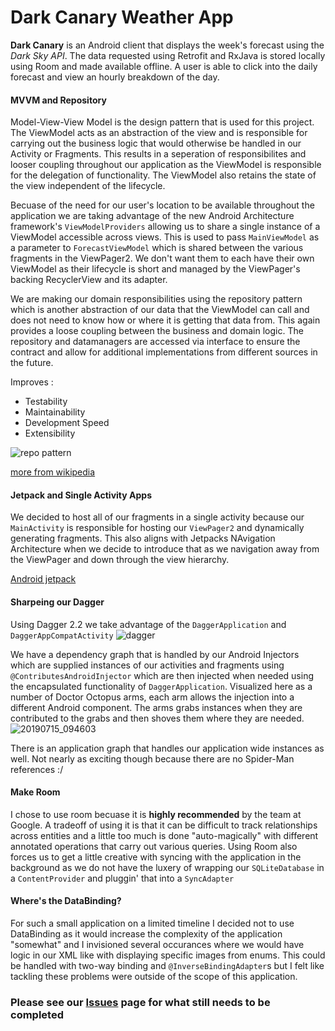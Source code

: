 # Dark Canary Weather App

**Dark Canary** is an Android client that displays the week's forecast using the *Dark Sky API*.  The data requested using Retrofit and RxJava is stored locally using Room and made available offline.  A user is able to click into the daily forecast and view an hourly breakdown of the day.

#### MVVM and Repository

Model-View-View Model is the design pattern that is used for this project.  The ViewModel acts as an abstraction of the view and is responsible for carrying out the business logic that would otherwise be handled in our Activity or Fragments. This results in a seperation of responsibilites and looser coupling throughout our application as the ViewModel is responsible for the delegation of functionality.  The ViewModel also retains the state of the view independent of the lifecycle.

Becuase of the need for our user's location to be available throughout the application we are taking advantage of the new Android Architecture framework's `ViewModelProviders` allowing us to share a single instance of a ViewModel accessible across views.  This is used to pass `MainViewModel` as a parameter to `ForecastViewModel` which is shared between the various fragments in the ViewPager2.  We don't want them to each have their own ViewModel as their lifecycle is short and managed by the ViewPager's backing RecyclerView and its adapter.

We are making our domain responsibilities using the repository pattern which is another abstraction of our data that the ViewModel can call and does not need to know how or where it is getting that data from.  This again provides a loose coupling between the business and domain logic.  The repository and datamanagers are accessed via interface to ensure the contract and allow for additional implementations from different sources in the future.

Improves :
- Testability
- Maintainability
- Development Speed
 - Extensibility
 
 ![repo pattern](https://user-images.githubusercontent.com/7444521/61232835-1107f800-a6e4-11e9-8bab-bafe03bdf91c.png)

[more from wikipedia](https://en.wikipedia.org/wiki/Model%E2%80%93view%E2%80%93viewmodel)

#### Jetpack and Single Activity Apps

We decided to host all of our fragments in a single activity because our `MainActivity` is responsible for hosting our `ViewPager2` and dynamically generating fragments.  This also aligns with Jetpacks NAvigation Architecture when we decide to introduce that as we navigation away from the ViewPager and down through the view hierarchy.

[Android jetpack](https://android-developers.googleblog.com/2018/05/use-android-jetpack-to-accelerate-your.html?m=1)

#### Sharpeing our Dagger

Using Dagger 2.2 we take advantage of the `DaggerApplication` and `DaggerAppCompatActivity`
![dagger](https://user-images.githubusercontent.com/7444521/61232956-51677600-a6e4-11e9-8ce5-797a5bcb2df5.png)

We have a dependency graph that is handled by our Android Injectors which are supplied instances of our activities and fragments using `@ContributesAndroidInjector` which are then injected when needed using the encapsulated functionality of `DaggerApplication`.  Visualized here as a number of Doctor Octopus arms, each arm allows the injection into a different Android component.  The arms grabs instances when they are contributed to the grabs and then shoves them where they are needed.
![20190715_094603](https://user-images.githubusercontent.com/7444521/61233587-ba032280-a6e5-11e9-980e-7e3cc1125930.jpg)

There is an application graph that handles our application wide instances as well.  Not nearly as exciting though because there are no Spider-Man references :/

#### Make Room

I chose to use room becuase it is **highly recommended** by the team at Google.  A tradeoff of using it is that it can be difficult to track relationships across entities and a little too much is done "auto-magically" with different annotated operations that carry out various queries.  Using Room also forces us to get a little creative with syncing with the application in the background as we do not have the luxery of wrapping our `SQLiteDatabase` in a `ContentProvider` and pluggin' that into a `SyncAdapter`

#### Where's the DataBinding?

For such a small application on a limited timeline I decided not to use DataBinding as it would increase the complexity of the application "somewhat" and I invisioned several occurances where we would have logic in our XML like with displaying specific images from enums.  This could be handled with two-way binding and `@InverseBindingAdapter`s but I felt like tackling these problems were outside of the scope of this application.

### Please see our [Issues](https://github.com/amohnacs15/DarkCanaryWeatherApp/issues) page for what still needs to be completed
